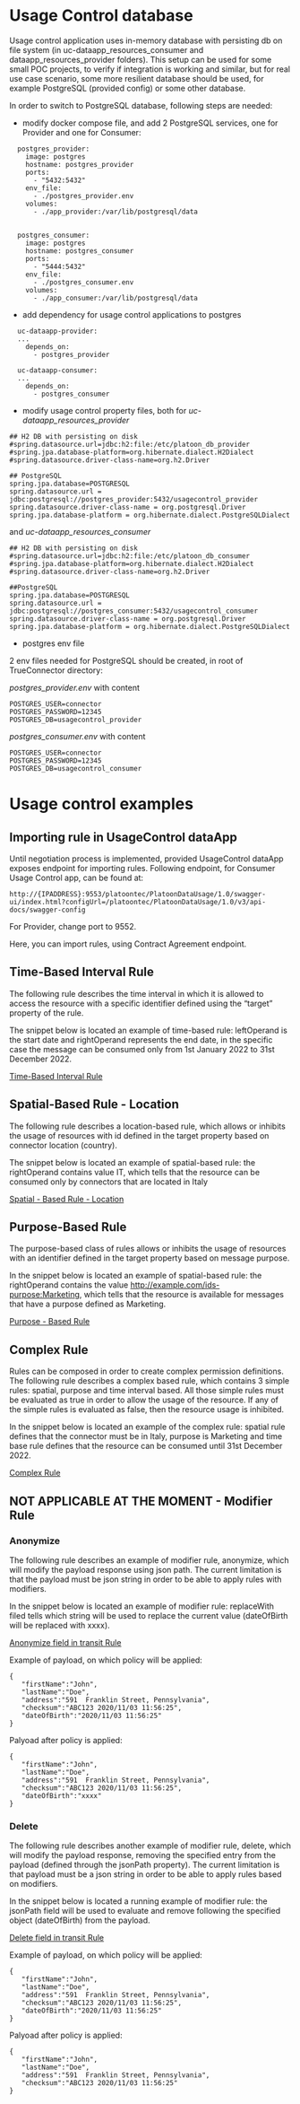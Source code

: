 # Usage Control database

Usage control application uses in-memory database with persisting db on file system (in uc-dataapp_resources_consumer and dataapp_resources_provider folders). This setup can be used for some small POC projects, to verify if integration is working and similar, but for real use case scenario, some more resilient database should be used, for example PostgreSQL (provided config) or some other database.

In order to switch to PostgreSQL database, following steps are needed:

 - modify docker compose file, and add 2 PostgreSQL services, one for Provider and one for Consumer:
 
```
  postgres_provider:
    image: postgres
    hostname: postgres_provider
    ports:
      - "5432:5432"
    env_file:
      - ./postgres_provider.env
    volumes:
      - ./app_provider:/var/lib/postgresql/data


  postgres_consumer:
    image: postgres
    hostname: postgres_consumer
    ports:
      - "5444:5432"
    env_file:
      - ./postgres_consumer.env
    volumes:
      - ./app_consumer:/var/lib/postgresql/data

```

 - add dependency for usage control applications to postgres
 
```
  uc-dataapp-provider:
  ...
    depends_on:
      - postgres_provider
      
  uc-dataapp-consumer:
  ...
    depends_on:
      - postgres_consumer

```

 - modify usage control property files, both for *uc-dataapp_resources_provider* 
 
```
## H2 DB with persisting on disk
#spring.datasource.url=jdbc:h2:file:/etc/platoon_db_provider
#spring.jpa.database-platform=org.hibernate.dialect.H2Dialect
#spring.datasource.driver-class-name=org.h2.Driver

## PostgreSQL
spring.jpa.database=POSTGRESQL
spring.datasource.url = jdbc:postgresql://postgres_provider:5432/usagecontrol_provider
spring.datasource.driver-class-name = org.postgresql.Driver
spring.jpa.database-platform = org.hibernate.dialect.PostgreSQLDialect

```

and *uc-dataapp_resources_consumer* 

```
## H2 DB with persisting on disk
#spring.datasource.url=jdbc:h2:file:/etc/platoon_db_consumer
#spring.jpa.database-platform=org.hibernate.dialect.H2Dialect
#spring.datasource.driver-class-name=org.h2.Driver

##PostgreSQL
spring.jpa.database=POSTGRESQL
spring.datasource.url = jdbc:postgresql://postgres_consumer:5432/usagecontrol_consumer
spring.datasource.driver-class-name = org.postgresql.Driver
spring.jpa.database-platform = org.hibernate.dialect.PostgreSQLDialect

```

 - postgres env file
 
2 env files needed for PostgreSQL should be created, in root of TrueConnector directory: 

*postgres_provider.env* with content

```
POSTGRES_USER=connector
POSTGRES_PASSWORD=12345
POSTGRES_DB=usagecontrol_provider

```

*postgres_consumer.env* with content

```
POSTGRES_USER=connector
POSTGRES_PASSWORD=12345
POSTGRES_DB=usagecontrol_consumer

```

# Usage control examples

## Importing rule in UsageControl dataApp

Until negotiation process is implemented, provided UsageControl dataApp exposes endpoint for importing rules. Following endpoint, for Consumer Usage Control app, can be found at:

```
http://{IPADDRESS}:9553/platoontec/PlatoonDataUsage/1.0/swagger-ui/index.html?configUrl=/platoontec/PlatoonDataUsage/1.0/v3/api-docs/swagger-config
```

For Provider, change port to 9552.

Here, you can import rules, using Contract Agreement endpoint.


## Time-Based Interval Rule

The following rule describes the time interval in which it is allowed to access the resource with a specific identifier defined using the “target” property of the rule.

The snippet below is located an example of time-based rule: leftOperand is the start date and rightOperand represents the end date, in the specific case the message can be consumed only from 1st January 2022 to 31st December 2022.

[Time-Based Interval Rule](policy_examples/time_constraint.json)

## Spatial-Based Rule - Location

The following rule describes a location-based rule, which allows or inhibits the usage of resources with id defined in the target property based on connector location (country).

The snippet below is located an example of spatial-based rule: the rightOperand contains value IT, which tells that the resource can be consumed only by connectors that are located in Italy


[Spatial - Based Rule - Location](policy_examples/access_location.json)


## Purpose-Based Rule

The purpose-based class of rules allows or inhibits the usage of resources with an identifier defined in the target property based on message purpose.

In the snippet below is located an example of spatial-based rule: the rightOperand contains the value http://example.com/ids-purpose:Marketing, which tells that the resource is available for messages that have a purpose defined as Marketing.

[Purpose - Based Rule](policy_examples/purpose.json)


## Complex Rule

Rules can be composed in order to create complex permission definitions. The following rule describes a complex based rule, which contains 3 simple rules: spatial, purpose and time interval based. All those simple rules must be evaluated as true in order to allow the usage of the resource. If any of the simple rules is evaluated as false, then the resource usage is inhibited.

In the snippet below is located an example of the complex rule: spatial rule defines that the connector must be in Italy, purpose is Marketing and time base rule defines that the resource can be consumed until 31st December 2022.

[Complex Rule](policy_examples/complex.json)


## NOT APPLICABLE AT THE MOMENT - Modifier Rule

### Anonymize
The following rule describes an example of modifier rule, anonymize, which will modify the payload response using json path. The current limitation is that the payload must be json string in order to be able to apply rules with modifiers.

In the snippet below is located an example of modifier rule: replaceWith filed tells which string will be used to replace the current value (dateOfBirth will be replaced with xxxx).

[Anonymize field in transit Rule](https://github.com/Engineering-Research-and-Development/true-connector-uc_data_app/blob/master/src/main/resources/policy-examples/0.0.3/3%20anonymize-in-transit-replace.json)


Example of payload, on which policy will be applied:

```
{
   "firstName":"John",
   "lastName":"Doe",
   "address":"591  Franklin Street, Pennsylvania",
   "checksum":"ABC123 2020/11/03 11:56:25",
   "dateOfBirth":"2020/11/03 11:56:25"
}
```

Palyoad after policy is applied:

```
{
   "firstName":"John",
   "lastName":"Doe",
   "address":"591  Franklin Street, Pennsylvania",
   "checksum":"ABC123 2020/11/03 11:56:25",
   "dateOfBirth":"xxxx"
}
```

### Delete
The following rule describes another example of modifier rule, delete, which will modify the payload response, removing the specified entry from the payload (defined through the jsonPath property). The current limitation is that payload must be a json string in order to be able to apply rules based on modifiers.

In the snippet below is located a running example of modifier rule: the jsonPath field will be used to evaluate and remove following the specified object (dateOfBirth) from the payload.

[Delete field in transit Rule](https://github.com/Engineering-Research-and-Development/true-connector-uc_data_app/blob/master/src/main/resources/policy-examples/0.0.3/33%20anonymize-in-transit-delete.json)


Example of payload, on which policy will be applied:

```
{
   "firstName":"John",
   "lastName":"Doe",
   "address":"591  Franklin Street, Pennsylvania",
   "checksum":"ABC123 2020/11/03 11:56:25",
   "dateOfBirth":"2020/11/03 11:56:25"
}
```
Palyoad after policy is applied:

```
{
   "firstName":"John",
   "lastName":"Doe",
   "address":"591  Franklin Street, Pennsylvania",
   "checksum":"ABC123 2020/11/03 11:56:25"
}
```

